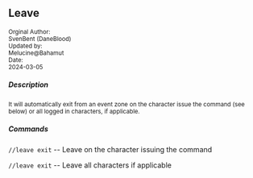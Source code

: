 ## Leave

<sup>Orginal Author:</sup>
<br>
<sup>SvenBent (DaneBlood)</sup>
<br>
<sup>Updated by:</sup>
<br>
<sup>Melucine@Bahamut</sup>
<br>
<sup>Date:</sup>
<br>
<sup>2024-03-05</sup>

##### Description

<sup>It will automatically exit from an event zone on the character issue the command (see below) or all logged in characters, if applicable. </sup>

##### Commands

`//leave exit` -- Leave on the character issuing the command

`//leave exit` -- Leave all characters if applicable
